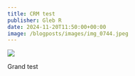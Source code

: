 ```yaml
---
title: CRM test
publisher: Gleb R
date: 2024-11-20T11:50:00+00:00
image: /blogposts/images/img_0744.jpeg
---
```

![](/blogposts/images/img_0744.jpeg)



Grand test
